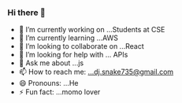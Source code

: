 ### Hi there 👋

- 🔭 I’m currently working on ...Students at CSE
- 🌱 I’m currently learning ...AWS
- 👯 I’m looking to collaborate on ...React
- 🤔 I’m looking for help with ... APIs
- 💬 Ask me about ...js
- 📫 How to reach me: ...dj.snake735@gmail.com
- 😄 Pronouns: ...He
- ⚡ Fun fact: ...momo lover

